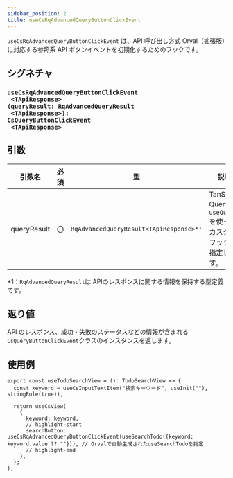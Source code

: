 ```yaml
---
sidebar_position: 2
title: useCsRqAdvancedQueryButtonClickEvent
---
```


`useCsRqAdvancedQueryButtonClickEvent` は、API 呼び出し方式 Orval（拡張版）に対応する参照系 API ボタンイベントを初期化するためのフックです。

## シグネチャ

<h3>
  <code>useCsRqAdvancedQueryButtonClickEvent<br/>&nbsp;&lt;TApiResponse><br/>(queryResult: RqAdvancedQueryResult<br/>&nbsp;&lt;TApiResponse>):<br/>CsQueryButtonClickEvent<br/>&nbsp;&lt;TApiResponse></code>
</h3>

## 引数

| 引数名     | 必須 | 型                                                       | 説明                                                               |
| ---------- | ---- | -------------------------------------------------------- | ------------------------------------------------------------------ |
| queryResult| 〇   | `RqAdvancedQueryResult<TApiResponse>*¹`                  | TanStack Query の `useQuery` を使ったカスタムフックを指定します。   |

\*1：`RqAdvancedQueryResult`は APIのレスポンスに関する情報を保持する型定義です。

## 返り値

API のレスポンス、成功・失敗のステータスなどの情報が含まれる`CsQueryButtonClickEvent`クラスのインスタンスを返します。

## 使用例

```tsx
export const useTodoSearchView = (): TodoSearchView => {
  const keyword = useCsInputTextItem("検索キーワード", useInit(""), stringRule(true)),

  return useCsView(
    {
      keyword: keyword,
      // highlight-start
      searchButton: useCsRqAdvancedQueryButtonClickEvent(useSearchTodo({keyword: keyword.value ?? ""})), // Orvalで自動生成されたuseSearchTodoを指定
      // highlight-end
    },
  );
};
```
